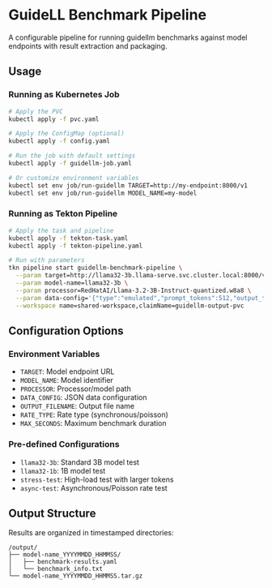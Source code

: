 # GuideLL Benchmark Pipeline

A configurable pipeline for running guidellm benchmarks against model endpoints with result extraction and packaging.

## Usage

### Running as Kubernetes Job

```bash
# Apply the PVC
kubectl apply -f pvc.yaml

# Apply the ConfigMap (optional)
kubectl apply -f config.yaml

# Run the job with default settings
kubectl apply -f guidellm-job.yaml

# Or customize environment variables
kubectl set env job/run-guidellm TARGET=http://my-endpoint:8000/v1
kubectl set env job/run-guidellm MODEL_NAME=my-model
```

### Running as Tekton Pipeline

```bash
# Apply the task and pipeline
kubectl apply -f tekton-task.yaml
kubectl apply -f tekton-pipeline.yaml

# Run with parameters
tkn pipeline start guidellm-benchmark-pipeline \
  --param target=http://llama32-3b.llama-serve.svc.cluster.local:8000/v1 \
  --param model-name=llama32-3b \
  --param processor=RedHatAI/Llama-3.2-3B-Instruct-quantized.w8a8 \
  --param data-config='{"type":"emulated","prompt_tokens":512,"output_tokens":128}' \
  --workspace name=shared-workspace,claimName=guidellm-output-pvc
```

## Configuration Options

### Environment Variables
- `TARGET`: Model endpoint URL
- `MODEL_NAME`: Model identifier
- `PROCESSOR`: Processor/model path
- `DATA_CONFIG`: JSON data configuration
- `OUTPUT_FILENAME`: Output file name
- `RATE_TYPE`: Rate type (synchronous/poisson)
- `MAX_SECONDS`: Maximum benchmark duration

### Pre-defined Configurations
- `llama32-3b`: Standard 3B model test
- `llama32-1b`: 1B model test
- `stress-test`: High-load test with larger tokens
- `async-test`: Asynchronous/Poisson rate test

## Output Structure

Results are organized in timestamped directories:
```
/output/
├── model-name_YYYYMMDD_HHMMSS/
│   ├── benchmark-results.yaml
│   └── benchmark_info.txt
└── model-name_YYYYMMDD_HHMMSS.tar.gz
```